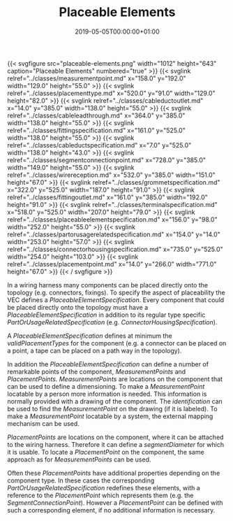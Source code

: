﻿---
title: Placeable Elements
toc: false
type: specs
date: "2019-05-05T00:00:00+01:00"
draft: false
menu:
  vec120:
    identifier: description-of-components/placeable-elements    
    parent: description-of-components
    weight: 1003016 

# Prev/next pager order (if `docs_section_pager` enabled in `params.toml`)
weight: 1003016
---
{{< svgfigure src="placeable-elements.png" width="1012" height="643" caption="Placeable Elements" numbered="true" >}}
  {{< svglink relref="../classes/measurementpoint.md" x="158.0" y="192.0" width="129.0" height="55.0" >}}
  {{< svglink relref="../classes/placementtype.md" x="520.0" y="91.0" width="129.0" height="82.0" >}}
  {{< svglink relref="../classes/cableductoutlet.md" x="14.0" y="385.0" width="138.0" height="55.0" >}}
  {{< svglink relref="../classes/cableleadthrough.md" x="364.0" y="385.0" width="138.0" height="55.0" >}}
  {{< svglink relref="../classes/fittingspecification.md" x="161.0" y="525.0" width="138.0" height="55.0" >}}
  {{< svglink relref="../classes/cableductspecification.md" x="7.0" y="525.0" width="138.0" height="43.0" >}}
  {{< svglink relref="../classes/segmentconnectionpoint.md" x="728.0" y="385.0" width="149.0" height="55.0" >}}
  {{< svglink relref="../classes/wirereception.md" x="532.0" y="385.0" width="151.0" height="67.0" >}}
  {{< svglink relref="../classes/grommetspecification.md" x="322.0" y="525.0" width="187.0" height="91.0" >}}
  {{< svglink relref="../classes/fittingoutlet.md" x="161.0" y="385.0" width="192.0" height="91.0" >}}
  {{< svglink relref="../classes/terminalspecification.md" x="518.0" y="525.0" width="207.0" height="79.0" >}}
  {{< svglink relref="../classes/placeableelementspecification.md" x="156.0" y="98.0" width="252.0" height="55.0" >}}
  {{< svglink relref="../classes/partorusagerelatedspecification.md" x="154.0" y="14.0" width="253.0" height="57.0" >}}
  {{< svglink relref="../classes/connectorhousingspecification.md" x="735.0" y="525.0" width="254.0" height="103.0" >}}
  {{< svglink relref="../classes/placementpoint.md" x="14.0" y="266.0" width="771.0" height="67.0" >}}
{{< / svgfigure >}}
<html>   <head>     </head>   <body>     <p> In a wiring harness many components can be placed directly onto the topology (e.g. connectors, fixings). To specify the aspect of placeability the VEC defines a <i>PlaceableElementSpecification</i>. Every component that could be placed directly onto the topology must have a <i>PlaceableElementSpecification </i>in addition to its regular type specific <i>PartOrUsageRelatedSpecification </i>(e.g. <i>ConnectorHousingSpecification</i>).     </p>      <p> A <i>PlaceableElementSpecificat</i>i<i>on </i>defines at minimum the <i>validPlacementTypes</i> for the component (e.g. a connector can be placed on a point, a tape can be placed on a path way in the topology).     </p>      <p> In addition the <i>PlaceableElementSpecificat</i>i<i>on</i> can define a number of remarkable points of the component, <i>MeasurementPoints</i> and <i>PlacementPoints. MeasurementPoints</i> are locations on the component that can be used to define a dimensioning. To make a <i>MeasurementPoint</i> locatable by a person more information is needed. This information is normally provided with a drawing of the component. The <i>identification </i>can be used to find the <i>MeasurementPoint</i> on the drawing (if it is labeled). To make a <i>MeasurementPoint</i> locatable by a system, the external mapping mechanism can be used.     </p>      <p> <i>PlacementPoints</i> are locations on the component, where it can be attached to the wiring harness. Therefore it can define a <i>segmentDiameter </i>for which it is usable. To locate a <i>PlacementPoint</i> on the component, the same approach as for <i>MeasurementPoints</i> can be used.     </p>      <p> Often these <i>PlacementPoints</i> have additional properties depending on the component type. In these cases the corresponding <i>PartOrUsageRelatedSpecification</i> redefines these elements, with a reference to the <i>PlacementPoint </i>which represents them (e.g. the <i>SegmentConnectionPoint</i>). However a <i>PlacementPoint </i>can be defined with such a corresponding element, if no additional information is necessary.      </p>    </body> </html> 
